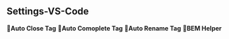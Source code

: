 ## Settings-VS-Code

:black_square_button:**Auto Close Tag**
:black_square_button:**Auto Comoplete Tag**
:black_square_button:**Auto Rename Tag**
:black_square_button:**BEM Helper**
